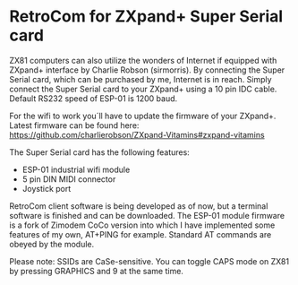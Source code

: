 # RetroCom for ZXpand+ Super Serial card

ZX81 computers can also utilize the wonders of Internet if equipped with ZXpand+ interface by Charlie Robson (sirmorris).
By connecting the Super Serial card, which can be purchased by me, Internet is in reach. Simply connect the Super Serial card to your ZXpand+ using a 10 pin IDC cable. Default RS232 speed of ESP-01 is 1200 baud.

For the wifi to work you´ll have to update the firmware of your ZXpand+. Latest firmware can be found here: https://github.com/charlierobson/ZXpand-Vitamins#zxpand-vitamins 

The Super Serial card has the following features:
* ESP-01 industrial wifi module
* 5 pin DIN MIDI connector
* Joystick port

RetroCom client software is being developed as of now, but a terminal software is finished and can be downloaded. The ESP-01 module firmware is a fork of Zimodem CoCo version into which I have implemented some features of my own, AT+PING for example. Standard AT commands are obeyed by the module.

Please note: SSIDs are CaSe-sensitive. You can toggle CAPS mode on ZX81 by pressing GRAPHICS and 9 at the same time.
